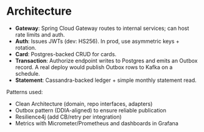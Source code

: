# Architecture

- **Gateway**: Spring Cloud Gateway routes to internal services; can host rate limits and auth.
- **Auth**: Issues JWTs (dev: HS256). In prod, use asymmetric keys + rotation.
- **Card**: Postgres-backed CRUD for cards.
- **Transaction**: Authorize endpoint writes to Postgres and emits an Outbox record. A real deploy would publish Outbox rows to Kafka on a schedule.
- **Statement**: Cassandra-backed ledger + simple monthly statement read.

Patterns used:
- Clean Architecture (domain, repo interfaces, adapters)
- Outbox pattern (DDIA-aligned) to ensure reliable publication
- Resilience4j (add CB/retry per integration)
- Metrics with Micrometer/Prometheus and dashboards in Grafana
